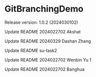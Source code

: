# GitBranchingDemo

Release version: 1.0.2 (2024030102)



Update README 2024022702 Akshat


Update README 20240329 Dashan Zhang


Update README su-task2

Update README 2024022702 Wenbin Yu 1


Update README 2024022702 Banghua


